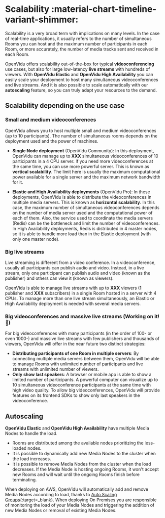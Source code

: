# Scalability :material-chart-timeline-variant-shimmer:

Scalability is a very broad term with implications on many levels. In the case of real-time applications, it usually refers to the number of simultaneous Rooms you can host and the maximum number of participants in each Room, or more accurately, the number of media tracks sent and received in each Room.

OpenVidu offers scalability out-of-the-box for typical **videoconferencing** use cases, but also for large low-latency **live streams** with hundreds of viewers. With **OpenVidu Elastic** and **OpenVidu High Availability** you can easily scale your deployment to host many simultaneous videoconferences and live streams. And it is also possible to scale automatically with our **autoscaling** feature, so you can truly adapt your resources to the demand.

## Scalability depending on the use case

### Small and medium videoconferences

OpenVidu allows you to host multiple small and medium videoconferences (up to 10 participants). The number of simultaneous rooms depends on the deployment used and the power of machines.

- **Single Node deployment** (OpenVidu Community): In this deployment, OpenVidu can manage up to **XXX** simultaneous videoconferences of 10 participants in a 4 CPU server. If you need more videoconferences at the same time, you can use more powerful server. This is known as **vertical scalability**. The limit here is usually the maximum computational power available for a single server and the maximum network bandwidth for it.

- **Elastic and High Availability deployments** (OpenVidu Pro): In these deployments, OpenVidu is able to distribute the videoconferences in multiple media servers. This is known as **horizontal scalability**. In this case, the maximum number of simultaneous videoconferences depends on the number of media server used and the computational power of each of them. Also, the service used to coordinate the media servers (Redis) can be the bottleneck and limit the number of videoconferences. In High Availability deployments, Redis is distributed in 4 master nodes, so it is able to handle more load than in the Elastic deployment (with only one master node).

### Big live streams

Live streaming is different from a video conference. In a videoconference, usually all participants can publish audio and video. Instead, in a live stream, only one participant can publish audio and video (known as the publisher) and others can view it (known as viewers).

OpenVidu is able to manage live streams with up to **XXX** viewers (1 publisher and **XXX** subscribers) in a single Room hosted in a server with 4 CPUs. To manage more than one live stream simultaneously, an Elastic or High Availability deployment is needed with several media servers.

### Big videoconferences and massive live streams (Working on it! :hammer:)

For big videoconferences with many participants (in the order of 100- or even 1000-) and massive live streams with few publishers and thousands of viewers, OpenVidu will offer in the near future two distinct strategies:

- **Distributing participants of one Room in multiple servers**: By connecting multiple media servers between them, OpenVidu will be able to manage Rooms with unlimited number of participants and live streams with unlimited number of viewers.
- **Only show last speakers**: A browser or mobile app is able to show a limited number of participants. A powerful computer can visualize up to 10 simultaneous videoconference participants at the same time with high video quality. To allow big videoconferences, OpenVidu will provide features on its frontend SDKs to show only last speakers in the videoconference.

## Autoscaling

**OpenVidu Elastic** and **OpenVidu High Availability** have multiple Media Nodes to handle the load.

- Rooms are distributed among the available nodes prioritizing the less-loaded nodes.
- It is possible to dynamically add new Media Nodes to the cluster when the load increases.
- It is possible to remove Media Nodes from the cluster when the load decreases. If the Media Node is hosting ongoing Rooms, it won't accept new Rooms and will wait until the ongoing Rooms finish before terminating.

When deploying on AWS, OpenVidu will automatically add and remove Media Nodes according to load, thanks to [Auto Scaling Groups](https://docs.aws.amazon.com/autoscaling/ec2/userguide/auto-scaling-groups.html){:target=_blank}. When deploying On Premises you are responsible of monitoring the load of your Media Nodes and triggering the addition of new Media Nodes or removal of existing Media Nodes.
